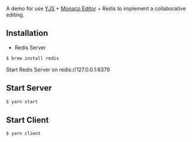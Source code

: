 A demo for use [YJS](https://docs.yjs.dev) + [Monaco Editor](https://microsoft.github.io/monaco-editor/) + Redis to implement a collaborative editing.

## Installation

- Redis Server

```bash
$ brew install redis
```

Start Redis Server on redis://127.0.0.1:6379

## Start Server

```bash
$ yarn start
```

## Start Client

```bash
$ yarn client
```
